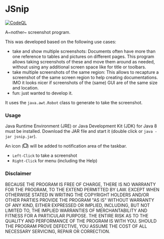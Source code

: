 # JSnip 

[![CodeQL](https://github.com/CHeuberger/JSnip/actions/workflows/codeql-analysis.yml/badge.svg)](https://github.com/CHeuberger/JSnip/actions/workflows/codeql-analysis.yml)

A~nother~ screenshot program.

This was developed based on the following use cases:

- take and show multiple screenshots:
  Documents often have more than one reference to tables and pictures on different pages. This program allows taking screenshots of these and move them around as needed, without using any additional screen space like for title or toolbars.
- take multiple screenshots of the same region:
  This allows to recapture a screenshot of the same screen region to help creating documentations. IMO it looks nicer if screenshots of the (same) GUI are of the same size and location.
- fun: just wanted to develop it.

It uses the `java.awt.Robot` class to generate to take the screenshot.

### Usage

Java Runtime Environment (JRE) or Java Development Kit (JDK) for Java 8 must be installed. Download the JAR file and start it (double click or `java -jar jsnip.jar`).

An icon (<img src="src/resources/cfh/jsnip/tray.png" alt="tray" style="zoom: 20%;" />) will be added to notification area of the taskbar. 

- `Left-Click` to take a screenshot
- `Right-Click` for menu (including the Help)

### Disclaimer

BECAUSE THE PROGRAM IS FREE OF CHARGE, THERE IS NO WARRANTY FOR THE PROGRAM, TO THE EXTEND PERMITTED BY LAW. EXCEPT WHEN OTHERWISE STATED IN WRITING THE COPYRIGHT HOLDERS AND/OR OTHER PARTIES PROVIDE THE PROGRAM "AS IS" WITHOUT WARRANTY OF ANY KIND, EITHER EXPRESSED OR IMPLIED, INCLUDING, BUT NOT LIMITED TO, THE IMPLIED WARRANTIES OF MERCHANTABILITY AND FITNESS FOR A PARTICULAR PURPOSE. THE ENTIRE RISK AS TO THE QUALITY AND PERFORMANCE OF THE PROGRAM IS WITH YOU. SHOULD THE PROGRAM PROVE DEFECTIVE, YOU ASSUME THE COST OF ALL NECESSARY SERVICING, REPAIR OR CORRECTION.
